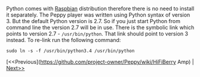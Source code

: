Python comes with [Raspbian](https://github.com/project-owner/Peppy/wiki/Raspbian) distribution therefore there is no need to install it separately. The Peppy player was written using Python syntax of version 3. But the default Python version is 2.7. So if you just start Python from command line the version 2.7 will be in use. There is the symbolic link which points to version 2.7 - ```/usr/bin/python```. That link should point to version 3 instead. To re-link run the following command:
```
sudo ln -s -f /usr/bin/python3.4 /usr/bin/python
```

[<<Previous](https://github.com/project-owner/Peppy/wiki/HiFiBerry Amp) | [Next>>](https://github.com/project-owner/Peppy/wiki/Pygame)
